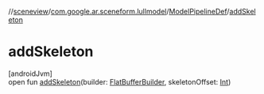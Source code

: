 //[sceneview](../../../index.md)/[com.google.ar.sceneform.lullmodel](../index.md)/[ModelPipelineDef](index.md)/[addSkeleton](add-skeleton.md)

# addSkeleton

[androidJvm]\
open fun [addSkeleton](add-skeleton.md)(builder: [FlatBufferBuilder](../../com.google.flatbuffers/-flat-buffer-builder/index.md), skeletonOffset: [Int](https://kotlinlang.org/api/latest/jvm/stdlib/kotlin/-int/index.html))
